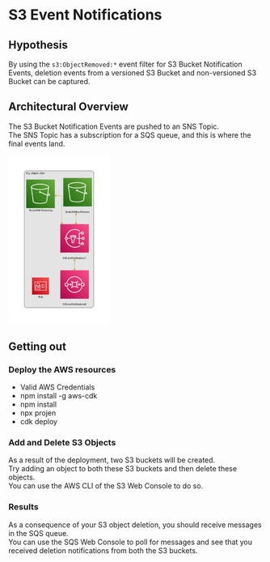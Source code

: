 # S3 Event Notifications

## Hypothesis

By using the `s3:ObjectRemoved:*` event filter for S3 Bucket Notification Events, deletion events from a versioned S3 Bucket and non-versioned S3 Bucket can be captured.

## Architectural Overview

The S3 Bucket Notification Events are pushed to an SNS Topic.  
The SNS Topic has a subscription for a SQS queue, and this is where the final events land.

<img src="diagram.png" width=200>

## Getting out

### Deploy the AWS resources

- Valid AWS Credentials
- npm install -g aws-cdk
- npm install
- npx projen
- cdk deploy

### Add and Delete S3 Objects

As a result of the deployment, two S3 buckets will be created.  
Try adding an object to both these S3 buckets and then delete these objects.  
You can use the AWS CLI of the S3 Web Console to do so.

### Results

As a consequence of your S3 object deletion, you should receive messages in the SQS queue.  
You can use the SQS Web Console to poll for messages and see that you received deletion notifications from both the S3 buckets.
